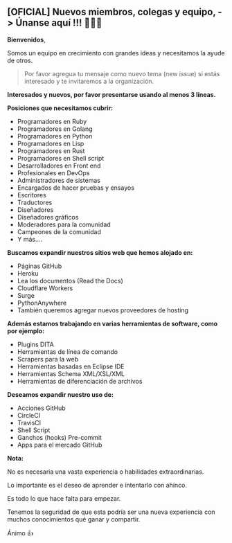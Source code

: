## [OFICIAL] Nuevos miembros, colegas y equipo, -> Únanse aquí !!! 🚀🚀🚀

**Bienvenidos**,

Somos un equipo en crecimiento con grandes ideas y necesitamos la ayude de otros.

> Por favor agregua tu mensaje como nuevo tema (new issue) si estás interesado y te invitaremos a la organización.

**Interesados y nuevos, por favor presentarse usando al menos 3 líneas.**

**Posiciones que necesitamos cubrir:**

- Programadores en Ruby
- Programadores en Golang 
- Programadores en Python 
- Programadores en Lisp 
- Programadores en Rust 
- Programadores en Shell script 
- Desarrolladores en Front end
- Profesionales en DevOps
- Administradores de sistemas
- Encargados de hacer pruebas y ensayos
- Escritores
- Traductores
- Diseñadores
- Diseñadores gráficos
- Moderadores para la comunidad
- Campeones de la comunidad
- Y más....

**Buscamos expandir nuestros sitios web que hemos alojado en:**

- Páginas GitHub
- Heroku
- Lea los documentos (Read the Docs)
- Cloudflare Workers
- Surge
- PythonAnywhere
- También queremos agregar nuevos proveedores de hosting

**Además estamos trabajando en varias herramientas de software, como por ejemplo:**

- Plugins DITA
- Herramientas de línea de comando
- Scrapers para la web
- Herramientas basadas en Eclipse IDE
- Herramientas Schema XML/XSL/XML 
- Herramientas de diferenciación de archivos

**Deseamos expandir nuestro uso de:**

- Acciones GitHub
- CircleCI
- TravisCI
- Shell Script
- Ganchos (hooks) Pre-commit
- Apps para el mercado GitHub 

**Nota:**

No es necesaria una vasta experiencia o habilidades extraordinarias.

Lo importante es el deseo de aprender e intentarlo con ahínco.

Es todo lo que hace falta para empezar.

Tenemos la seguridad de que esta podría ser una nueva experiencia con muchos conocimientos qué ganar y compartir.

Ánimo 👍 